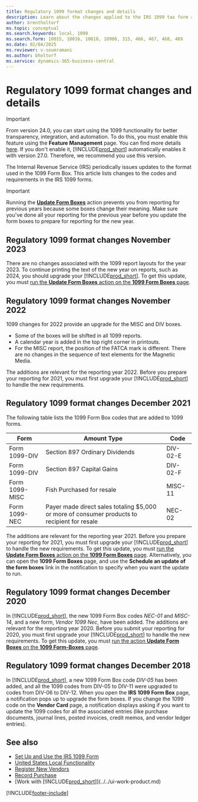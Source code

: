 ```yaml
---
title: Regulatory 1099 format changes and details
description: Learn about the changes applied to the IRS 1099 tax form regarding the required codes for payments to vendors.
author: brentholtorf
ms.topic: conceptual
ms.search.keywords: local, 1099
ms.search.form: 10015, 10016, 10018, 10900, 315, 466, 467, 468, 469
ms.date: 02/04/2025
ms.reviewer: v-soumramani
ms.author: bholtorf
ms.service: dynamics-365-business-central
---
```


# Regulatory 1099 format changes and details

> [!IMPORTANT]
> From version 24.0, you can start using the 1099 functionality for better transparency, integration, and automation. To do this, you must enable this feature using the **Feature Management** page. You can find more details [here](introduction-to-the-irs-forms.md). If you don't enable it, [!INCLUDE[prod_short](../../includes/prod_short.md)] automatically enables it with version 27.0. Therefore, we recommend you use this version.

The Internal Revenue Service (IRS) periodically issues updates to the format used in the 1099 Form Box. This article lists changes to the codes and requirements in the IRS 1099 forms.

> [!IMPORTANT]
> Running the [**Update Form Boxes**](set-up-use-irs1099-form.md#setup) action prevents you from reporting for previous years because some boxes change their meaning. Make sure you've done all your reporting for the previous year before you update the form boxes to prepare for reporting for the new year.

## Regulatory 1099 format changes November 2023

There are no changes associated with the 1099 report layouts for the year 2023. To continue printing the text of the new year on reports, such as 2024, you should upgrade your [!INCLUDE[prod_short](../../includes/prod_short.md)]. To get this update, you must [run the **Update Form Boxes** action on the **1099 Form Boxes** page](set-up-use-irs1099-form.md#setup).   

## Regulatory 1099 format changes November 2022

1099 changes for 2022 provide an upgrade for the MISC and DIV boxes.

* Some of the boxes will be shifted in all 1099 reports.
* A calendar year is added in the top right corner in printouts.
* For the MISC report, the position of the FATCA mark is different. There are no changes in the sequence of text elements for the Magnetic Media.

The additions are relevant for the reporting year 2022. Before you prepare your reporting for 2021, you must first upgrade your [!INCLUDE[prod_short](../../includes/prod_short.md)] to handle the new requirements.

## Regulatory 1099 format changes December 2021

The following table lists the 1099 Form Box codes that are added to 1099 forms.

|Form  |Amount Type  | Code  |
|---------|---------|---------|
|Form 1099-DIV     |Section 897 Ordinary Dividends         |     DIV-02-E     |
|Form 1099-DIV     |Section 897 Capital Gains         |    DIV-02-F     |
|Form 1099-MISC     |Fish Purchased for resale         |    MISC-11     |
|Form 1099-NEC     |Payer made direct sales totaling $5,000 or more of consumer products to recipient for resale         |    NEC-02     |

The additions are relevant for the reporting year 2021. Before you prepare your reporting for 2021, you must first upgrade your [!INCLUDE[prod_short](../../includes/prod_short.md)] to handle the new requirements. To get this update, you must [run the **Update Form Boxes** action on the **1099 Form Boxes** page](set-up-use-irs1099-form.md#setup). Alternatively, you can open the **1099 Form Boxes** page, and use the **Schedule an update of the form boxes** link in the notification to specify when you want the update to run.

## Regulatory 1099 format changes December 2020

In [!INCLUDE[prod_short](../../includes/prod_short.md)], the new 1099 Form Box codes *NEC-01* and *MISC-14*, and a new form, *Vendor 1099 Nec*, have been added. The additions are relevant for the reporting year 2020. Before you submit your reporting for 2020, you must first upgrade your [!INCLUDE[prod_short](../../includes/prod_short.md)] to handle the new requirements. To get this update, you must [run the action **Update Form Boxes** on the **1099 Form-Boxes** page](set-up-use-irs1099-form.md#setup).  

## Regulatory 1099 format changes December 2018

In [!INCLUDE[prod_short](../../includes/prod_short.md)], a new 1099 Form Box code *DIV-05* has been added, and all the 1099 codes from DIV-05 to DIV-11 were upgraded to codes from DIV-06 to DIV-12. When you open the **IRS 1099 Form Box** page, a notification pops up to upgrade the form boxes. If you change the 1099 code on the **Vendor Card** page, a notification displays asking if you want to update the 1099 codes for all the associated entries (like purchase documents, journal lines, posted invoices, credit memos, and vendor ledger entries).  

## See also

- [Set Up and Use the IRS 1099 Form](set-up-use-irs1099-form-v24.md)  
- [United States Local Functionality](united-states-local-functionality.md)  
- [Register New Vendors](../../purchasing-how-register-new-vendors.md)  
- [Record Purchase](../../purchasing-how-record-purchases.md)  
- [Work with [!INCLUDE[prod_short](../../includes/prod_short.md)]](../../ui-work-product.md)  

[!INCLUDE[footer-include](../../includes/footer-banner.md)]
